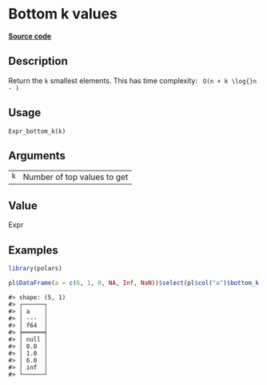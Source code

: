 

# Bottom k values

[**Source code**](https://github.com/pola-rs/r-polars/tree/main/R/expr__expr.R#L1412)

## Description

Return the <code>k</code> smallest elements. This has time complexity:
<code class="reqn"> O(n + k \log{}n - ) </code>

## Usage

<pre><code class='language-R'>Expr_bottom_k(k)
</code></pre>

## Arguments

<table>
<tr>
<td style="white-space: nowrap; font-family: monospace; vertical-align: top">
<code id="k">k</code>
</td>
<td>
Number of top values to get
</td>
</tr>
</table>

## Value

Expr

## Examples

``` r
library(polars)

pl$DataFrame(a = c(6, 1, 0, NA, Inf, NaN))$select(pl$col("a")$bottom_k(5))
```

    #> shape: (5, 1)
    #> ┌──────┐
    #> │ a    │
    #> │ ---  │
    #> │ f64  │
    #> ╞══════╡
    #> │ null │
    #> │ 0.0  │
    #> │ 1.0  │
    #> │ 6.0  │
    #> │ inf  │
    #> └──────┘
